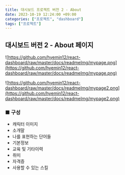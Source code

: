 ```yaml
---
title: 대시보드 프로젝트 버전 2 - About
date: 2023-10-19 12:24:00 +09:00
categories: ["프로젝트", "dashboard"]
tags: ["프로젝트"]
---
```


## 대시보드 버전 2 - About 페이지

![https://github.com/hyemin12/react-dashboard/raw/master/docs/readmeImg/mypage.png](https://github.com/hyemin12/react-dashboard/raw/master/docs/readmeImg/mypage.png)

![https://github.com/hyemin12/react-dashboard/raw/master/docs/readmeImg/mypage2.png](https://github.com/hyemin12/react-dashboard/raw/master/docs/readmeImg/mypage2.png)

### ■ 구성

- 캐릭터 이미지
- 소개말
- 나를 표현하는 단어들
- 기본정보
- 교육 및 기타이력
- 취미
- 자격증
- 사용할 수 있는 스킬
